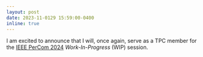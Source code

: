 ```yaml
---
layout: post
date: 2023-11-0129 15:59:00-0400
inline: true
---
```


I am excited to announce that I will, once again, serve as a TPC member for the [IEEE PerCom 2024](https://www.percom.org/work-in-progress-wip-session/) *Work-In-Progress* (WIP) session.
